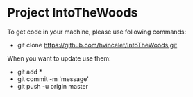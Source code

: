 # Project IntoTheWoods
To get code in your machine, please use following commands:
 * git clone https://github.com/hvincelet/IntoTheWoods.git

When you want to update use them:
 * git add *
 * git commit -m 'message'
 * git push -u origin master
